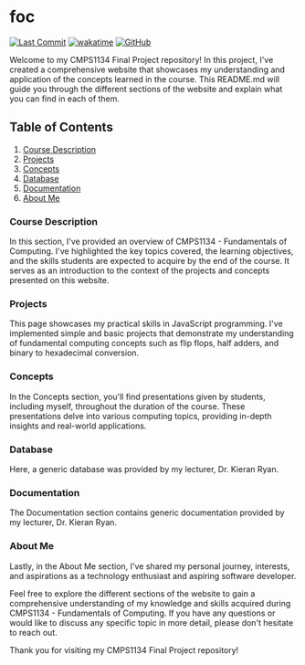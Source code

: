 # foc

[![Last Commit](https://img.shields.io/github/last-commit/jennxsierra/foc?style=plastic&color=blue)](https://github.com/jennxsierra/foc)
[![wakatime](https://wakatime.com/badge/user/784f2cc4-fc95-4999-a214-1dcf7be5d55b/project/d591b127-02d1-4472-aad2-2c65ab91c339.svg?style=plastic&color=blue)](https://wakatime.com/badge/user/784f2cc4-fc95-4999-a214-1dcf7be5d55b/project/d591b127-02d1-4472-aad2-2c65ab91c339)
[![GitHub](https://img.shields.io/github/license/jennxsierra/foc?style=plastic&color=blue)](https://github.com/jennxsierra/foc/blob/main/LICENSE)

Welcome to my CMPS1134 Final Project repository! In this project, I've created a comprehensive website that showcases my understanding and application of the concepts learned in the course. This README.md will guide you through the different sections of the website and explain what you can find in each of them.

## Table of Contents
1. [Course Description](#course-description)
2. [Projects](#projects)
3. [Concepts](#concepts)
4. [Database](#database)
5. [Documentation](#documentation)
6. [About Me](#about-me)

### Course Description
In this section, I've provided an overview of CMPS1134 - Fundamentals of Computing. I've highlighted the key topics covered, the learning objectives, and the skills students are expected to acquire by the end of the course. It serves as an introduction to the context of the projects and concepts presented on this website.

### Projects
This page showcases my practical skills in JavaScript programming. I've implemented simple and basic projects that demonstrate my understanding of fundamental computing concepts such as flip flops, half adders, and binary to hexadecimal conversion.

### Concepts
In the Concepts section, you'll find presentations given by students, including myself, throughout the duration of the course. These presentations delve into various computing topics, providing in-depth insights and real-world applications. 

### Database
Here, a generic database was provided by my lecturer, Dr. Kieran Ryan.

### Documentation
The Documentation section contains generic documentation provided by my lecturer, Dr. Kieran Ryan.

### About Me
Lastly, in the About Me section, I've shared my personal journey, interests, and aspirations as a technology enthusiast and aspiring software developer.

Feel free to explore the different sections of the website to gain a comprehensive understanding of my knowledge and skills acquired during CMPS1134 - Fundamentals of Computing. If you have any questions or would like to discuss any specific topic in more detail, please don't hesitate to reach out.

Thank you for visiting my CMPS1134 Final Project repository!
